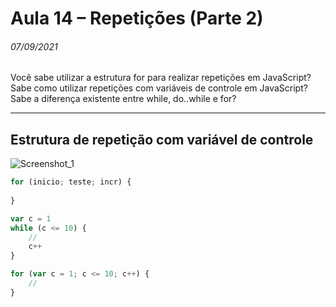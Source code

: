 # Aula 14 – Repetições (Parte 2)

###### 07/09/2021

Você sabe utilizar a estrutura for para realizar repetições em JavaScript? Sabe como utilizar repetições com variáveis de controle em JavaScript? Sabe a diferença existente entre while, do..while e for?

------



## Estrutura de repetição com variável de controle

![Screenshot_1](C:\Users\Luiz\dev\curso-javascript\aula14\about\Screenshot_1.png)

~~~javascript
for (inicio; teste; incr) {
    
}
~~~

~~~javascript
var c = 1
while (c <= 10) {
    //
    c++
}

for (var c = 1; c <= 10; c++) {
    //
}
~~~

